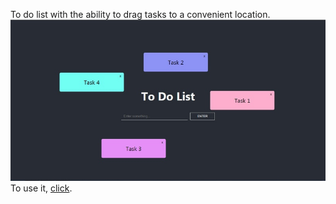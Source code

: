 To do list with the ability to drag tasks to a convenient location.  
![review](assets/review.jpg)  
To use it, [click](https://muhammad-21.github.io/ToDoList/).